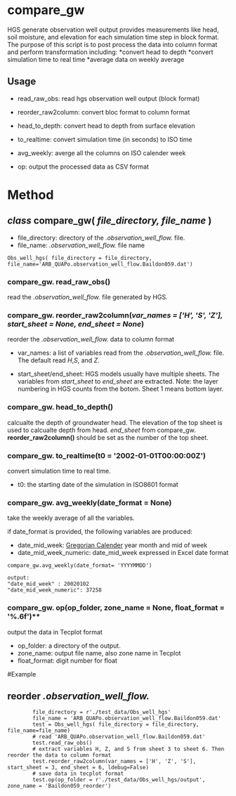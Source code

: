 # compare_gw

HGS generate observation well output provides measurements like head, soil moisture, and elevation for 
each simulation time step in block format. The purpose of this script is to post process the data into
column format and perform transformation including:
*convert head to depth
*convert simulation time to real time
*average data on weekly average
		
## Usage

* read_raw_obs: read hgs observation well output (block format)

* reorder_raw2column: convert bloc format to column format

* head_to_depth: convert head to depth from surface elevation

* to_realtime: convert simulation time (in seconds) to ISO time 

* avg_weekly: averge all the columns on ISO calender week

* op: output the processed data as CSV format

# Method

## *class* compare_gw( *file_directory, file_name* )
 * file_directory: directory of the *.observation_well_flow.* file.
 * file_name: *.observation_well_flow.* file name 
```
Obs_well_hgs( file_directory = file_directory, file_name='ARB_QUAPo.observation_well_flow.Baildon059.dat')
```

### compare_gw. **read_raw_obs()**
read the *.observation_well_flow.* file generated by HGS.

### compare_gw. **reorder_raw2column(*var_names = ['H', 'S', 'Z'], start_sheet = None, end_sheet = None*)**
reorder the *.observation_well_flow.* data to column format

- var_names: a list of variables read from the *.observation_well_flow.* file. The default read *H*,*S*, and *Z*.
		
- start_sheet/end_sheet: HGS models usually have multiple sheets. The variables from *start_sheet* to *end_sheet* are extracted. Note: the layer numbering in HGS counts from the botom. Sheet 1 means bottom layer.


### compare_gw. **head_to_depth()**

calcualte the depth of groundwater head. The elevation of the top sheet is used to calcualte depth from head. *end_sheet* from compare_gw. **reorder_raw2column()** should be set as the number of the top sheet.

### compare_gw. **to_realtime(t0 = '2002-01-01T00:00:00Z')**

convert simulation time to real time. 
- t0: the starting date of the simulation in ISO8601 format

### compare_gw. **avg_weekly(date_format = None)**
take the weekly average of all the variables. 

if date_format is provided, the following variables are produced:
- date_mid_week: [Gregorian Calender](https://www.staff.science.uu.nl/~gent0113/calendar/isocalendar.htm) year month and mid of week
- date_mid_week_numeric: date_mid_week expressed in Excel date format
```
compare_gw.avg_weekly(date_format= 'YYYYMMDD')

output:
"date_mid_week" : 20020102
"date_mid_week_numeric": 37258
```
### compare_gw. op(op_folder, zone_name = None, float_format = '%.6f')**
output the data in Tecplot format
- op_folder: a directory of the output.
- zone_name: output file name, also zone name in Tecplot
- float_format: digit number for float

#Example
## reorder *.observation_well_flow.*
```
        file_directory = r'./test_data/Obs_well_hgs'
        file_name = 'ARB_QUAPo.observation_well_flow.Baildon059.dat'
        test = Obs_well_hgs( file_directory = file_directory, file_name=file_name)
		# read 'ARB_QUAPo.observation_well_flow.Baildon059.dat'
        test.read_raw_obs()
		# extract variables H, Z, and S from sheet 3 to sheet 6. Then reorder the data to column format
        test.reorder_raw2column(var_names = ['H', 'Z', 'S'], start_sheet = 3, end_sheet = 6, ldebug=False)
        # save data in tecplot format
		test.op(op_folder = r'./test_data/Obs_well_hgs/output', zone_name = 'Baildon059_reorder')
```




